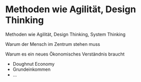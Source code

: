 # Methoden wie Agilität, Design Thinking

Methoden wie Agilität, Design Thinking, System Thinking

Warum der Mensch im Zentrum stehen muss

Warum es ein neues Ökonomisches Verständnis braucht

* Doughnut Economy
* Grundeinkommen
* …

